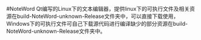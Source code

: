 #NoteWord
Qt编写的Linux下的文本编辑器，提供linux下的可执行文件及相关资源在build-NoteWord-unknown-Release文件夹中，可以直接下载使用，Windows下的可执行文件可自己下载源代码进行编译缺少的部分资源在build-NoteWord-unknown-Release文件夹中。
